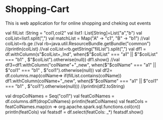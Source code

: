 # Shopping-Cart
This is web application for  for online shopping and cheking out events

 val filList :String = "col1,col2"
    val list1  :List[String]=List("a","b")
    val colList=list1.split(",")
    val matchList = Map("A" -> "c1", "B" -> "b1")
    //val colList=rb.ge
    //val rb=java.util.ResourceBundle.getBundle("common")
    //println(colList)
//val colList=rb.getString("filList").split(",")
    val df1 = df.withColumn(s"$colList+_Ind", when($"$colList" === "a1" || $"$colList" === "b1" , $"$colList").otherwise(null))
    df1.show()
    //val df3=df1.withColumn("colName"+"_new", when($"$colName" === "a1" || $"col1" === "b1" , $"col1").otherwise(null))
    val df2= df.columns.map(colName=> if(filList.contains(colName))  df1.withColumn(colName+"_new", when($"$colName" === "a1" || $"col1" === "b1" , $"col1").otherwise(null)))
    //println(df2.toString)

val dropColNames = Seq("col1")
    val featColNames = df.columns.diff(dropColNames)
    println(featColNames)
    val featCols = featColNames.map(cn => org.apache.spark.sql.functions.col(cn))
    println(featCols)
    val featsdf = df.select(featCols: _*)
    featsdf.show()

